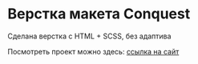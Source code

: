 # Верстка макета Conquest
Сделана верстка с HTML + SCSS, без адаптива

Посмотреть проект можно здесь: [ссылка на сайт](https://alexvlasova.github.io/IT-start__conquest/)
